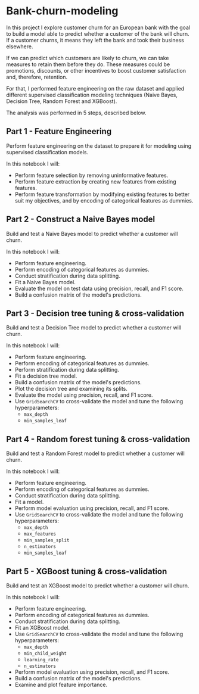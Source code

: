 # Bank-churn-modeling

In this project I explore customer churn for an European bank with the goal to build a model able to predict whether a customer of the bank will churn. If a customer churns, it means they left the bank and took their business elsewhere.

If we can predict which customers are likely to churn, we can take measures to retain them before they do. These measures could be promotions, discounts, or other incentives to boost customer satisfaction and, therefore, retention.

For that, I performed feature engineering on the raw dataset and applied different supervised classification modeling techniques (Naive Bayes, Decision Tree, Random Forest and XGBoost).

The analysis was performed in 5 steps, described below.


## Part 1 - Feature Engineering

Perform feature engineering on the dataset to prepare it for modeling using supervised classification models.

In this notebook I will:

* Perform feature selection by removing uninformative features.
* Perform feature extraction by creating new features from existing features.
* Perform feature transformation by modifying existing features to better suit my objectives, and by encoding of categorical features as dummies.

## Part 2 - Construct a Naive Bayes model

Build and test a Naive Bayes model to predict whether a customer will churn.

In this notebook I will:

* Perform feature engineering.
* Perform encoding of categorical features as dummies.
* Conduct stratification during data splitting.
* Fit a Naive Bayes model.
* Evaluate the model on test data using precision, recall, and F1 score.
* Build a confusion matrix of the model's predictions.

## Part 3 - Decision tree tuning & cross-validation

Build and test a Decision Tree model to predict whether a customer will churn.

In this notebook I will:

* Perform feature engineering.
* Perform encoding of categorical features as dummies.
* Perform stratification during data splitting.
* Fit a decision tree model.
* Build a confusion matrix of the model's predictions.
* Plot the decision tree and examining its splits.
* Evaluate the model using precision, recall, and F1 score. 
* Use `GridSearchCV` to cross-validate the model and tune the following hyperparameters:
  - `max_depth`  
  - `min_samples_leaf` 

## Part 4 - Random forest tuning & cross-validation

Build and test a Random Forest model to predict whether a customer will churn.

In this notebook I will:

* Perform feature engineering.
* Perform encoding of categorical features as dummies.
* Conduct stratification during data splitting.
* Fit a model.
* Perform model evaluation using precision, recall, and F1 score.
* Use `GridSearchCV` to cross-validate the model and tune the following hyperparameters:  
    - `max_depth`  
    - `max_features`  
    - `min_samples_split`
    - `n_estimators`  
    - `min_samples_leaf`  


## Part 5 - XGBoost tuning & cross-validation

Build and test an XGBoost model to predict whether a customer will churn.

In this notebook I will:

* Perform feature engineering.
* Perform encoding of categorical features as dummies.
* Conduct stratification during data splitting.
* Fit an XGBoost model.
* Use `GridSearchCV` to cross-validate the model and tune the following hyperparameters:
  - `max_depth`  
  - `min_child_weight`  
  - `learning_rate`  
  - `n_estimators`  
* Perform model evaluation using precision, recall, and F1 score.
* Build a confusion matrix of the model's predictions.
* Examine and plot feature importance.
